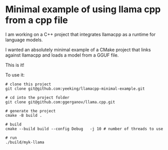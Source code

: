 # Minimal example of using llama cpp from a cpp file

I am working on a C++ project that integrates llamacpp as a runtime for language models. 

I wanted an absolutely minimal example of a CMake project that links against llamacpp and loads a model from a GGUF file.

This is it!

To use it:

```
# clone this project
git clone git@github.com:yeeking/llamacpp-minimal-example.git

# cd into the project folder
git clone git@github.com:ggerganov/llama.cpp.git

# generate the project
cmake -B build .

# build
cmake --build build --config Debug   -j 10 # number of threads to use

# run
./build/myk-llama

```



